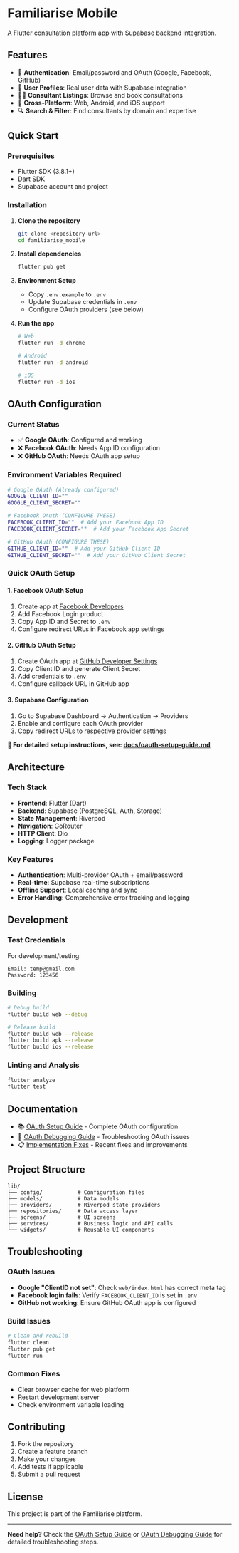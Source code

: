 # Familiarise Mobile

A Flutter consultation platform app with Supabase backend integration.

## Features

- 🔐 **Authentication**: Email/password and OAuth (Google, Facebook, GitHub)
- 👤 **User Profiles**: Real user data with Supabase integration
- 👨‍⚕️ **Consultant Listings**: Browse and book consultations
- 📱 **Cross-Platform**: Web, Android, and iOS support
- 🔍 **Search & Filter**: Find consultants by domain and expertise

## Quick Start

### Prerequisites

- Flutter SDK (3.8.1+)
- Dart SDK
- Supabase account and project

### Installation

1. **Clone the repository**
   ```bash
   git clone <repository-url>
   cd familiarise_mobile
   ```

2. **Install dependencies**
   ```bash
   flutter pub get
   ```

3. **Environment Setup**
   - Copy `.env.example` to `.env`
   - Update Supabase credentials in `.env`
   - Configure OAuth providers (see below)

4. **Run the app**
   ```bash
   # Web
   flutter run -d chrome
   
   # Android
   flutter run -d android
   
   # iOS
   flutter run -d ios
   ```

## OAuth Configuration

### Current Status
- ✅ **Google OAuth**: Configured and working
- ❌ **Facebook OAuth**: Needs App ID configuration
- ❌ **GitHub OAuth**: Needs OAuth app setup

### Environment Variables Required
```bash
# Google OAuth (Already configured)
GOOGLE_CLIENT_ID=""
GOOGLE_CLIENT_SECRET=""

# Facebook OAuth (CONFIGURE THESE)
FACEBOOK_CLIENT_ID=""  # Add your Facebook App ID
FACEBOOK_CLIENT_SECRET=""  # Add your Facebook App Secret

# GitHub OAuth (CONFIGURE THESE)
GITHUB_CLIENT_ID=""  # Add your GitHub Client ID
GITHUB_CLIENT_SECRET=""  # Add your GitHub Client Secret
```

### Quick OAuth Setup

#### 1. Facebook OAuth Setup
1. Create app at [Facebook Developers](https://developers.facebook.com/)
2. Add Facebook Login product
3. Copy App ID and Secret to `.env`
4. Configure redirect URLs in Facebook app settings

#### 2. GitHub OAuth Setup
1. Create OAuth app at [GitHub Developer Settings](https://github.com/settings/developers)
2. Copy Client ID and generate Client Secret
3. Add credentials to `.env`
4. Configure callback URL in GitHub app

#### 3. Supabase Configuration
1. Go to Supabase Dashboard → Authentication → Providers
2. Enable and configure each OAuth provider
3. Copy redirect URLs to respective provider settings

**📖 For detailed setup instructions, see: [docs/oauth-setup-guide.md](docs/oauth-setup-guide.md)**

## Architecture

### Tech Stack
- **Frontend**: Flutter (Dart)
- **Backend**: Supabase (PostgreSQL, Auth, Storage)
- **State Management**: Riverpod
- **Navigation**: GoRouter
- **HTTP Client**: Dio
- **Logging**: Logger package

### Key Features
- **Authentication**: Multi-provider OAuth + email/password
- **Real-time**: Supabase real-time subscriptions
- **Offline Support**: Local caching and sync
- **Error Handling**: Comprehensive error tracking and logging

## Development

### Test Credentials
For development/testing:
```
Email: temp@gmail.com
Password: 123456
```

### Building

```bash
# Debug build
flutter build web --debug

# Release build
flutter build web --release
flutter build apk --release
flutter build ios --release
```

### Linting and Analysis
```bash
flutter analyze
flutter test
```

## Documentation

- 📚 [OAuth Setup Guide](docs/oauth-setup-guide.md) - Complete OAuth configuration
- 🔧 [OAuth Debugging Guide](docs/oauth-debugging-guide.md) - Troubleshooting OAuth issues
- 📋 [Implementation Fixes](docs/fixes.md) - Recent fixes and improvements

## Project Structure

```
lib/
├── config/           # Configuration files
├── models/           # Data models
├── providers/        # Riverpod state providers  
├── repositories/     # Data access layer
├── screens/          # UI screens
├── services/         # Business logic and API calls
└── widgets/          # Reusable UI components
```

## Troubleshooting

### OAuth Issues
- **Google "ClientID not set"**: Check `web/index.html` has correct meta tag
- **Facebook login fails**: Verify `FACEBOOK_CLIENT_ID` is set in `.env`
- **GitHub not working**: Ensure GitHub OAuth app is configured

### Build Issues
```bash
# Clean and rebuild
flutter clean
flutter pub get
flutter run
```

### Common Fixes
- Clear browser cache for web platform
- Restart development server
- Check environment variable loading

## Contributing

1. Fork the repository
2. Create a feature branch
3. Make your changes
4. Add tests if applicable
5. Submit a pull request

## License

This project is part of the Familiarise platform.

---

**Need help?** Check the [OAuth Setup Guide](docs/oauth-setup-guide.md) or [OAuth Debugging Guide](docs/oauth-debugging-guide.md) for detailed troubleshooting steps.
